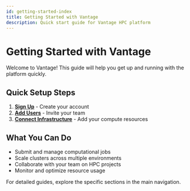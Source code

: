 ```yaml
---
id: getting-started-index
title: Getting Started with Vantage
description: Quick start guide for Vantage HPC platform
---
```


# Getting Started with Vantage

Welcome to Vantage! This guide will help you get up and running with the platform quickly.

## Quick Setup Steps

1. **[Sign Up](/getting-started/getting-started-sign-up)** - Create your account
2. **[Add Users](/getting-started/getting-started-manage-users)** - Invite your team
3. **[Connect Infrastructure](/platform/clusters/)** - Add your compute resources

## What You Can Do

- Submit and manage computational jobs
- Scale clusters across multiple environments
- Collaborate with your team on HPC projects
- Monitor and optimize resource usage

For detailed guides, explore the specific sections in the main navigation.
